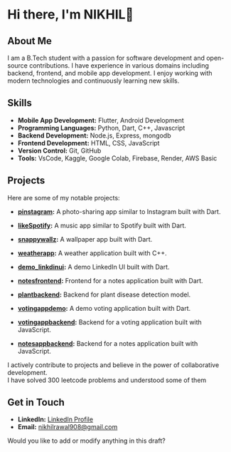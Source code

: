 # Hi there, I'm NIKHIL👋

## About Me

I am a B.Tech student with a passion for software development and open-source contributions. I have experience in various domains including backend, frontend, and mobile app development. I enjoy working with modern technologies and continuously learning new skills.

## Skills

- **Mobile App Development:** Flutter, Android Development
- **Programming Languages:** Python, Dart, C++, Javascript
- **Backend Development:** Node.js, Express, mongodb
- **Frontend Development:** HTML, CSS, JavaScript
- **Version Control:** Git, GitHub
- **Tools:** VsCode, Kaggle, Google Colab, Firebase, Render, AWS Basic
  
## Projects

Here are some of my notable projects:


- **[pinstagram](https://github.com/nikhilrawal/pinstagram):** A photo-sharing app similar to Instagram built with Dart.
- **[likeSpotify](https://github.com/nikhilrawal/likeSpotify):** A music app similar to Spotify built with Dart.
- **[snappywallz](https://github.com/nikhilrawal/snappywallz):** A wallpaper app built with Dart.  
 
- **[weatherapp](https://github.com/nikhilrawal/weatherapp):** A weather application built with C++.
- **[demo_linkdinui](https://github.com/nikhilrawal/demo_linkdinui):** A demo LinkedIn UI built with Dart.
- **[notesfrontend](https://github.com/nikhilrawal/notesfrontend):** Frontend for a notes application built with Dart.
- **[plantbackend](https://github.com/nikhilrawal/plantbackend):** Backend for plant disease detection model.
- **[votingappdemo](https://github.com/nikhilrawal/votingappdemo):** A demo voting application built with Dart.
- **[votingappbackend](https://github.com/nikhilrawal/votingappbackend):** Backend for a voting application built with JavaScript.
- **[notesappbackend](https://github.com/nikhilrawal/notesappbackend):** Backend for a notes application built with JavaScript.
  


I actively contribute to projects and believe in the power of collaborative development.  
I have solved 300 leetcode problems and understood some of them 

## Get in Touch

- **LinkedIn:** [LinkedIn Profile](www.linkedin.com/in/nikhilrawal01)
- **Email:** nikhilrawal908@gmail.com


Would you like to add or modify anything in this draft?
